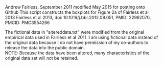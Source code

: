 Andrew Fairless, September 2011
modified May 2015 for posting onto Github
This script constructs the boxplots for Figure 2a of Fairless et al 2013
Fairless et al 2013, doi: 10.1016/j.bbr.2012.08.051, PMID: 22982070, PMCID: PMC3554266

The fictional data in "altereddata.txt" were modified from the original 
empirical data used in Fairless et al 2011.
I am using fictional data instead of the original data because I do not have 
permission of my co-authors to release the data into the public domain.  
NOTE:  Because the data have been altered, many characteristics of the original 
data set will not be retained.

